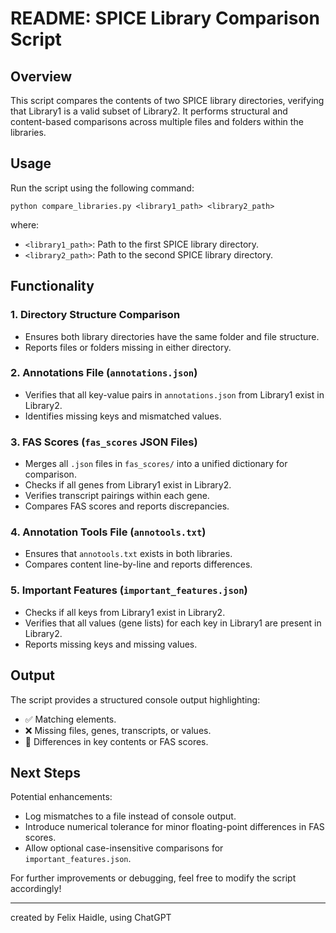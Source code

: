 # README: SPICE Library Comparison Script

## Overview
This script compares the contents of two SPICE library directories, verifying that Library1 is a valid subset of Library2. It performs structural and content-based comparisons across multiple files and folders within the libraries.

## Usage
Run the script using the following command:
```
python compare_libraries.py <library1_path> <library2_path>
```
where:
- `<library1_path>`: Path to the first SPICE library directory.
- `<library2_path>`: Path to the second SPICE library directory.

## Functionality
### 1. **Directory Structure Comparison**
- Ensures both library directories have the same folder and file structure.
- Reports files or folders missing in either directory.

### 2. **Annotations File (`annotations.json`)**
- Verifies that all key-value pairs in `annotations.json` from Library1 exist in Library2.
- Identifies missing keys and mismatched values.

### 3. **FAS Scores (`fas_scores` JSON Files)**
- Merges all `.json` files in `fas_scores/` into a unified dictionary for comparison.
- Checks if all genes from Library1 exist in Library2.
- Verifies transcript pairings within each gene.
- Compares FAS scores and reports discrepancies.

### 4. **Annotation Tools File (`annotools.txt`)**
- Ensures that `annotools.txt` exists in both libraries.
- Compares content line-by-line and reports differences.

### 5. **Important Features (`important_features.json`)**
- Checks if all keys from Library1 exist in Library2.
- Verifies that all values (gene lists) for each key in Library1 are present in Library2.
- Reports missing keys and missing values.

## Output
The script provides a structured console output highlighting:
- ✅ Matching elements.
- ❌ Missing files, genes, transcripts, or values.
- 🔄 Differences in key contents or FAS scores.

## Next Steps
Potential enhancements:
- Log mismatches to a file instead of console output.
- Introduce numerical tolerance for minor floating-point differences in FAS scores.
- Allow optional case-insensitive comparisons for `important_features.json`.

For further improvements or debugging, feel free to modify the script accordingly!

---
created by Felix Haidle, using ChatGPT


